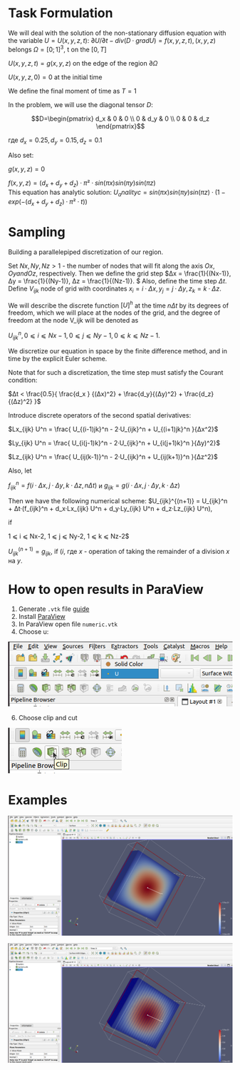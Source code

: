 # Task Formulation

We will deal with the solution of the non-stationary diffusion equation with the variable
$U = U(x, y, z, t):$
$∂U/∂t - div (D · grad U) = f(x, y, z, t), (x,y,z)$ belongs $Ω = [0; 1]^3$, t on the  $[0, T]$

$U(x, y, z, t) = g(x, y, z)$ on the edge of the region $∂Ω$

$U(x, y, z, 0) = 0$ at the initial time

We define the final moment of time as $T = 1$

In the problem, we will use the diagonal tensor $D:$

```math
D=\begin{pmatrix}
d_x & 0 & 0 \\
0 & d_y & 0 \\
0 & 0 & d_z 
\end{pmatrix}
```

где $d_x = 0.25, d_y = 0.15, d_z = 0.1$

Also set:

$g(x, y, z) = 0$

$f(x, y, z) = (d_x+d_y+d_z)·π²·sin(πx)sin(πy)sin(πz)$	 
This equation has analytic solution:
$U_analityc = sin(πx)sin(πy)sin(πz)·(1 - exp(-(d_x+d_y+d_z)·π²·t))$

# Sampling
Building a parallelepiped discretization of our region.

Set $Nx, Ny, Nz > 1$ - the number of nodes that will fit along the axis $Ox, Oy and Oz$, respectively.
Then we define the grid step $Δx = \frac{1}{(Nx-1)}, Δy = \frac{1}{(Ny-1)}, Δz = \frac{1}{(Nz-1)}. $
Also, define the time step $Δt$.
Define $V_{ijk}$ node of grid with coordinates $x_i = i·Δx, y_j = j·Δy, z_k = k·Δz.$

We will describe the discrete function $[U]^h$ at the time $nΔt$ by its degrees of freedom, which we will place at the nodes of the grid, and the degree of freedom at the node V_ijk will be denoted as

$U_{ijk}^n, 0 ⩽ i ⩽ Nx-1, 0 ⩽ j ⩽ Ny-1, 0 ⩽ k ⩽ Nz-1.$

We discretize our equation in space by the finite difference method, and in time by the explicit Euler scheme.

Note that for such a discretization, the time step must satisfy the Courant condition:

$Δt < \frac{0.5}{ \frac{d_x } {(Δx)^2} + \frac{d_y}{(Δy)^2} + \frac{d_z}{(Δz)^2} }$

Introduce discrete operators of the second spatial derivatives:

$Lx_{ijk} U^n = \frac{ U_{(i-1)jk}^n - 2·U_{ijk}^n + U_{(i+1)jk}^n }{Δx^2}$

$Ly_{ijk} U^n = \frac{ U_{i(j-1)k}^n - 2·U_{ijk}^n + U_{i(j+1)k}^n }{Δy)^2}$

$Lz_{ijk} U^n = \frac{ U_{ij(k-1)}^n - 2·U_{ijk}^n + U_{ij(k+1)}^n }{Δz^2}$

Also, let

$f_{ijk}^n = f(i·Δx, j·Δy, k·Δz, nΔt)$ и $g_{ijk} = g(i·Δx, j·Δy, k·Δz)$

Then we have the following numerical scheme:
$U_{ijk}^{(n+1)} = U_{ijk}^n + Δt·(f_{ijk}^n + d_x·Lx_{ijk} U^n + d_y·Ly_{ijk} U^n + d_z·Lz_{ijk} U^n), 


if


1 ⩽ i ⩽ Nx-2, 1 ⩽ j ⩽ Ny-2, 1 ⩽ k ⩽ Nz-2$

$U_{ijk}^{(n+1)} = g_{ijk}$, if $(i%(Nx-1)) · (j%(Ny-1)) · (k%(Nz-1)) = 0$,
где $x%y$ - operation of taking the remainder of a division $x$ на $y$.

# How to open results in ParaView
1. Generate ```.vtk``` file [guide](https://github.com/artiebears13/diffusion_nonstat_MFD_explicit/blob/main/CPP/ReadMe.md)
2. Install [ParaView](https://www.paraview.org/)
3. In ParaView open file ```numeric.vtk```
4. Choose u:

![choose u](https://github.com/artiebears13/diffusion_nonstat_MFD_explicit/blob/main/examples/choose_u.png)

6. Choose clip and cut 

![clip](https://github.com/artiebears13/diffusion_nonstat_MFD_explicit/blob/main/examples/choose_clip.png)

# Examples
![example1](https://github.com/artiebears13/diffusion_nonstat_MFD_explicit/blob/main/examples/clip_perp_surface.png)

![example2](https://github.com/artiebears13/diffusion_nonstat_MFD_explicit/blob/main/examples/clip_surface_edges.png)

 
